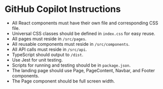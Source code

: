# GitHub Copilot Instructions

- All React components must have their own file and corresponding CSS file.
- Universal CSS classes should be defined in `index.css` for easy reuse.
- All pages must reside in `/src/pages`.
- All reusable components must reside in `/src/components`.
- All API calls must reside in `/src/api`.
- TypeScript should output to `/dist`.
- Use Jest for unit testing.
- Scripts for running and testing should be in `package.json`.
- The landing page should use Page, PageContent, Navbar, and Footer components.
- The Page component should be full screen width.
